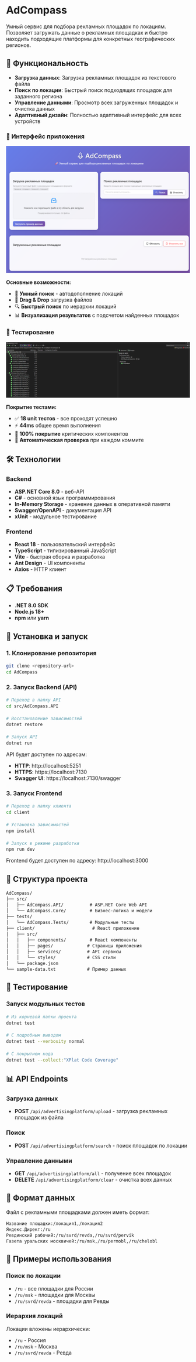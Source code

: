 # AdCompass

Умный сервис для подбора рекламных площадок по локациям. Позволяет загружать данные о рекламных площадках и быстро находить подходящие платформы для конкретных географических регионов.

## 🚀 Функциональность

- **Загрузка данных**: Загрузка рекламных площадок из текстового файла
- **Поиск по локации**: Быстрый поиск подходящих площадок для заданного региона
- **Управление данными**: Просмотр всех загруженных площадок и очистка данных
- **Адаптивный дизайн**: Полностью адаптивный интерфейс для всех устройств

### 📱 Интерфейс приложения

![AdCompass Interface](https://github.com/MuhammedDotNet/AdCompass/raw/main/screenshots/interface.png)

**Основные возможности:**
- 🎯 **Умный поиск** - автодополнение локаций
- 📁 **Drag & Drop** загрузка файлов
- 🔍 **Быстрый поиск** по иерархии локаций
- 📊 **Визуализация результатов** с подсчетом найденных площадок

### 🧪 Тестирование

![Unit Tests](https://github.com/MuhammedDotNet/AdCompass/raw/main/screenshots/tests.png)

**Покрытие тестами:**
- ✅ **18 unit тестов** - все проходят успешно
- ⚡ **44ms** общее время выполнения
- 🎯 **100% покрытие** критических компонентов
- 🔧 **Автоматическая проверка** при каждом коммите

## 🛠 Технологии

### Backend
- **ASP.NET Core 8.0** - веб-API
- **C#** - основной язык программирования
- **In-Memory Storage** - хранение данных в оперативной памяти
- **Swagger/OpenAPI** - документация API
- **xUnit** - модульное тестирование

### Frontend
- **React 18** - пользовательский интерфейс
- **TypeScript** - типизированный JavaScript
- **Vite** - быстрая сборка и разработка
- **Ant Design** - UI компоненты
- **Axios** - HTTP клиент

## 📋 Требования

- **.NET 8.0 SDK**
- **Node.js 18+**
- **npm** или **yarn**

## 🚀 Установка и запуск

### 1. Клонирование репозитория
```bash
git clone <repository-url>
cd AdCompass
```

### 2. Запуск Backend (API)

```bash
# Переход в папку API
cd src/AdCompass.API

# Восстановление зависимостей
dotnet restore

# Запуск API
dotnet run
```

API будет доступен по адресам:
- **HTTP**: http://localhost:5251
- **HTTPS**: https://localhost:7130
- **Swagger UI**: https://localhost:7130/swagger

### 3. Запуск Frontend

```bash
# Переход в папку клиента
cd client

# Установка зависимостей
npm install

# Запуск в режиме разработки
npm run dev
```

Frontend будет доступен по адресу: http://localhost:3000

## 📁 Структура проекта

```
AdCompass/
├── src/
│   ├── AdCompass.API/          # ASP.NET Core Web API
│   └── AdCompass.Core/         # Бизнес-логика и модели
├── tests/
│   └── AdCompass.Tests/        # Модульные тесты
├── client/                      # React приложение
│   ├── src/
│   │   ├── components/         # React компоненты
│   │   ├── pages/             # Страницы приложения
│   │   ├── services/          # API сервисы
│   │   └── styles/            # CSS стили
│   └── package.json
└── sample-data.txt            # Пример данных
```

## 🧪 Тестирование

### Запуск модульных тестов
```bash
# Из корневой папки проекта
dotnet test

# С подробным выводом
dotnet test --verbosity normal

# С покрытием кода
dotnet test --collect:"XPlat Code Coverage"
```

## 📊 API Endpoints

### Загрузка данных
- **POST** `/api/advertisingplatform/upload` - загрузка рекламных площадок из файла

### Поиск
- **POST** `/api/advertisingplatform/search` - поиск площадок по локации

### Управление данными
- **GET** `/api/advertisingplatform/all` - получение всех площадок
- **DELETE** `/api/advertisingplatform/clear` - очистка всех данных

## 📝 Формат данных

Файл с рекламными площадками должен иметь формат:
```
Название площадки:/локация1,/локация2
Яндекс.Директ:/ru
Ревдинский рабочий:/ru/svrd/revda,/ru/svrd/pervik
Газета уральских москвичей:/ru/msk,/ru/permobl,/ru/chelobl
```

## 🎯 Примеры использования

### Поиск по локации
- `/ru` - все площадки для России
- `/ru/msk` - площадки для Москвы
- `/ru/svrd/revda` - площадки для Ревды

### Иерархия локаций
Локации вложены иерархически:
- `/ru` - Россия
- `/ru/msk` - Москва
- `/ru/svrd/revda` - Ревда